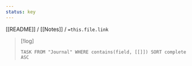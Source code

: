 ```yaml
---
status: key
---
```

[[README]] / [[Notes]] / `=this.file.link`

>[!log]
>```dataview
>TASK FROM "Journal" WHERE contains(field, [[]]) SORT complete ASC
>```


